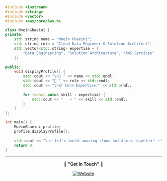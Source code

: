 ```cpp
#include <iostream>
#include <string>
#include <vector>
#include <aws/core/Aws.h>

class MoeinGhaeini {
private:
    std::string name = "Moein Ghaeini";
    std::string role = "Cloud Data Engineer & Solution Architect";
    std::vector<std::string> expertise = {
        "Data Engineering", "Solution Architecture", "AWS Services"
    };
    
public:
    void displayProfile() {
        std::cout << "\n🚀 " << name << std::endl;
        std::cout << "💼 " << role << std::endl;
        std::cout << "\n📋 Core Expertise:" << std::endl;
        
        for (const auto& skill : expertise) {
            std::cout << "   ⚡ " << skill << std::endl;
        }
    }
};

int main() {
    MoeinGhaeini profile;
    profile.displayProfile();
    
    std::cout << "\n✨ Let's build amazing cloud solutions together! ✨" << std::endl;
    return 0;
}
```


---

<div align="center">

**🌟 "Get In Touch" 🌟**

[![Website](https://img.shields.io/badge/Business%20Card-FF5722?style=for-the-badge&logo=firefox&logoColor=white)](https://www.moeinghaeini.com/)

</div>
